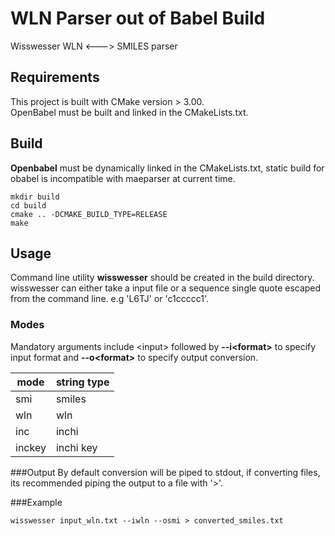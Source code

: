 # WLN Parser out of Babel Build

Wisswesser WLN <---> SMILES parser

## Requirements

This project is built with CMake version > 3.00. <br>
OpenBabel must be built and linked in the CMakeLists.txt. 

## Build

**Openbabel** must be dynamically linked in the CMakeLists.txt, static build for obabel is incompatible with maeparser at current time. 

```
mkdir build
cd build
cmake .. -DCMAKE_BUILD_TYPE=RELEASE
make
```


## Usage

Command line utility **wisswesser** should be created in the build directory. wisswesser can either take a input file or a sequence single quote escaped from the command line. e.g 'L6TJ' or 'c1ccccc1'.

### Modes
Mandatory arguments include \<input\> followed by **--i\<format\>** to specify input format and **--o\<format\>** to specify output conversion.  

| mode | string type|
| --- | ------ |
| smi | smiles | 
| wln | wln    | 
| inc| inchi  |
| inckey| inchi key |


###Output
By default conversion will be piped to stdout, if converting files, its recommended piping the output to a file with '>'. 

###Example 

```
wisswesser input_wln.txt --iwln --osmi > converted_smiles.txt
```